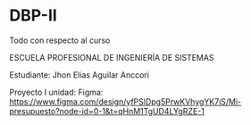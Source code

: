 # DBP-II

Todo con respecto al curso

ESCUELA PROFESIONAL DE INGENIERÍA DE SISTEMAS

Estudiante: Jhon Elias Aguilar Anccori

Proyecto I unidad:
Figma: https://www.figma.com/design/yfPSlDpg5PrwKVhygYK7iS/Mi-presupuesto?node-id=0-1&t=qHnM1TgUD4LYgRZE-1
